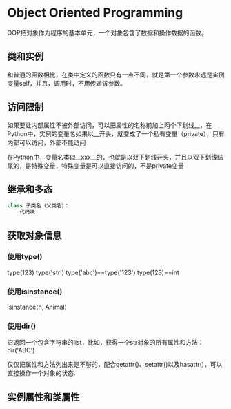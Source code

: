 # Object Oriented Programming

OOP把对象作为程序的基本单元，一个对象包含了数据和操作数据的函数。

## 类和实例

和普通的函数相比，在类中定义的函数只有一点不同，就是第一个参数永远是实例变量self，并且，调用时，不用传递该参数。

## 访问限制

如果要让内部属性不被外部访问，可以把属性的名称前加上两个下划线\__，在Python中，实例的变量名如果以__开头，就变成了一个私有变量（private），只有内部可以访问，外部不能访问

在Python中，变量名类似\__xxx\__的，也就是以双下划线开头，并且以双下划线结尾的，是特殊变量，特殊变量是可以直接访问的，不是private变量

## 继承和多态

```Python
class 子类名（父类名）：
    代码块
```

## 获取对象信息

### 使用type()

type(123)
type('str')
type('abc')==type('123')
type(123)==int

### 使用isinstance()

isinstance(h, Animal)

### 使用dir()

它返回一个包含字符串的list，比如，获得一个str对象的所有属性和方法：
dir('ABC')

仅仅把属性和方法列出来是不够的，配合getattr()、setattr()以及hasattr()，可以直接操作一个对象的状态.

## 实例属性和类属性